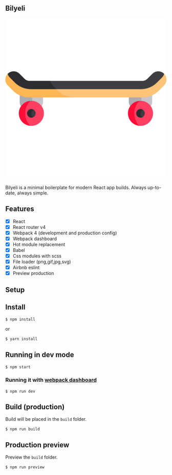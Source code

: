 Bilyeli
---
<p align="center">
  <img src="src/assets/img/logo.svg" alt="Bilyeli" />
</p>

Bilyeli is a minimal boilerplate for modern React app builds. Always up-to-date, always simple.

 ## Features

 - [x] React
 - [x] React router v4
 - [x] Webpack 4 (development and production config)
 - [x] Webpack dashboard
 - [x] Hot module replacement
 - [x] Babel
 - [x] Css modules with scss
 - [x] File loader (png,gif,jpg,svg)
 - [x] Airbnb eslint
 - [x] Preview production

 ## Setup

## Install

 ```
 $ npm install
 ```
 or
 ```
 $ yarn install
 ```

## Running in dev mode

```
$ npm start
```

### Running it with [webpack dashboard](https://github.com/FormidableLabs/webpack-dashboard)

```
$ npm run dev
```

## Build (production)

Build will be placed in the `build` folder.
```
$ npm run build
```

## Production preview

Preview the `build` folder.
```
$ npm run preview
```

